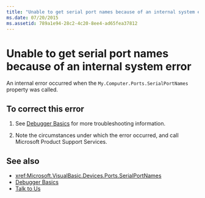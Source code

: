 ```yaml
---
title: "Unable to get serial port names because of an internal system error"
ms.date: 07/20/2015
ms.assetid: 789a1e94-28c2-4c20-8ee4-ad65fea37812
---
```

# Unable to get serial port names because of an internal system error

An internal error occurred when the `My.Computer.Ports.SerialPortNames` property was called.  
  
## To correct this error  
  
1. See [Debugger Basics](/visualstudio/debugger/debugger-basics) for more troubleshooting information.  
  
2. Note the circumstances under which the error occurred, and call Microsoft Product Support Services.  
  
## See also

- <xref:Microsoft.VisualBasic.Devices.Ports.SerialPortNames>
- [Debugger Basics](/visualstudio/debugger/debugger-basics)
- [Talk to Us](/visualstudio/ide/feedback-options)
